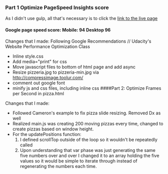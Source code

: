 ### Part 1 Optimize PageSpeed Insights score
As I didn't use gulp, all that's necessary is to click the [link to the live page](https://pmillssf.github.io/frontend-nanodegree-mobile-portfolio/)

#### Google page speed score: Mobile: 94 Desktop 96
Changes that I made:
Following Google Recommendations // Udacity's Website Performance Optimization Class
* Inline style.css
* Add media="print" for css
* Move javascript files to bottom of html page and add async
* Resize pizzeria.jpg to pizzeria-min.jpg via http://compressimage.toolur.com/
* comment out google font
* minify js and css files, including inline css
####Part 2: Optimize Frames per Second in pizza.html

Changes that I made:
* Followed Cameron's example to fix pizza slide resizing. Removed Dx as well
*  Realized main.js was creating 200 moving pizzas every time, changed to create pizzas based on window height.
* For the updatePositions function:
  1. I defined scrollTop outside of the loop so it wouldn't be repeatedly called
  2. Upon understanding that var phase was just generating the same five numbers over and over I changed it to an array holding the five values so it would be simple to iterate through instead of regenerating the numbers each time.
